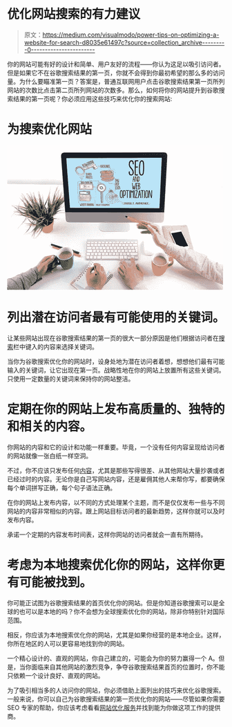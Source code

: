 # 优化网站搜索的有力建议

> 原文：<https://medium.com/visualmodo/power-tips-on-optimizing-a-website-for-search-d8035e61497c?source=collection_archive---------0----------------------->

你的网站可能有好的设计和简单、用户友好的流程——你认为这足以吸引访问者。但是如果它不在谷歌搜索结果的第一页，你就不会得到你最初希望的那么多的访问量。为什么要瞄准第一页？答案是，普通互联网用户点击谷歌搜索结果第一页所列网站的次数比点击第二页所列网站的次数多。那么，如何将你的网站提升到谷歌搜索结果的第一页呢？你必须应用这些技巧来优化你的搜索网站:

# 为搜索优化网站

![](img/b9ae7eea8c7f6304eaf9d78123e1f7e3.png)

# 列出潜在访问者最有可能使用的关键词。

让某些网站出现在谷歌搜索结果的第一页的很大一部分原因是他们根据访问者在[搜索](https://visualmodo.com/)栏中键入的内容来选择关键词。

当你为谷歌搜索优化你的网站时，设身处地为潜在访问者着想，想想他们最有可能输入的关键词，让它出现在第一页。战略性地在你的网站上放置所有这些关键词。只使用一定数量的关键词来保持你的网站整洁。

# 定期在你的网站上发布高质量的、独特的和相关的内容。

你网站的内容和它的设计和功能一样重要。毕竟，一个没有任何内容呈现给访问者的网站就像一张白纸一样空洞。

不过，你不应该只发布任何[内容](https://visualmodo.com/wordpress-themes/)，尤其是那些写得很差、从其他网站大量抄袭或者已经过时的内容。无论你是自己写网站内容，还是雇佣其他人来帮你写，都要确保每个单词拼写正确，每个句子语法正确。

在你的网站上发布内容，以不同的方式处理某个主题，而不是仅仅发布一些与不同网站的内容非常相似的内容。跟上网站目标访问者的最新趋势，这样你就可以及时发布内容。

承诺一个定期的内容发布时间表，这样你网站的访问者就会一直有所期待。

# 考虑为本地搜索优化你的网站，这样你更有可能被找到。

你可能正试图为谷歌搜索结果的首页优化你的网站。但是你知道谷歌搜索可以是全球的也可以是本地的吗？你不会想为全球搜索优化你的网站，除非你特别针对国际范围。

相反，你应该为本地搜索优化你的网站，尤其是如果你经营的是本地企业。这样，你所在地区的人可以更容易地找到你的网站。

一个精心设计的、直观的网站，你自己建立的，可能会为你的努力赢得一个 A。但是，当你面临来自其他网站的激烈竞争，争夺谷歌搜索结果首页的位置时，你不能只依赖一个设计良好、直观的网站。

为了吸引相当多的人访问你的网站，你必须借助上面列出的技巧来优化谷歌搜索。一般来说，你可以自己为谷歌搜索结果的第一页优化你的网站——尽管如果你需要 SEO 专家的帮助，你应该考虑看看[网站优化服务](http://onlineimpact360.com/fort-lauderdale-seo/)并找到能为你做这项工作的提供商。